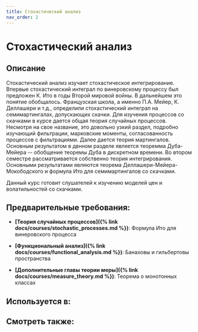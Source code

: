 ```yaml
---
title: Стохастический анализ
nav_order: 2
---
```


# Стохастический анализ


## Описание 
Стохастический анализ изучает стохастическое интегрирование. 
Впервые стохастический интеграл по винеровскому процессу был предложен К. Ито в годы Второй мировой войны.
В дальнейшем это понятие обобщалось. Французская школа, а именно П.А. Мейер, К. Деллашери и т.д., определили
стохастический интеграл на семимартингалах, допускающих скачки. Для изучения процессов со скачками в курсе дается 
общая теория случайных процессов. Несмотря на свое название, это довольно узкий раздел, подробно изучающий
фильтрации, марковские моменты, согласованность процессов с фильтрациями. Далее дается теория мартингалов.
Основным результатом в двнном разделе является теоремма Дуба-Мейера -- обобщение теоремы Дуба в дискретном времени.
Во втором семестре рассматривается собственно теория интегрирования. Основными результатами являются теорема 
Деллашери-Мейера-Мокободского и формула Ито для семимартингалов со скачками.

Данный курс готовит слушателей к изучению моделей цен и волатильностей со скачками.


## Предварительные требования:

- **[Теория случайных процессов]({% link docs/courses/stochastic_processes.md %})**: Формула Ито для винеровского процесса


- **[Функциональный анализ]({% link docs/courses/functional_analysis.md %})**: Банаховы и гильбертовы пространства


- **[Дополнительные главы теории меры]({% link docs/courses/measure_theory.md %})**: Теорема о монотонных классах    



## Используется в:


## Смотреть также:
